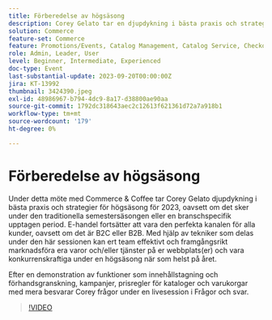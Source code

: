 ```yaml
---
title: Förberedelse av högsäsong
description: Corey Gelato tar en djupdykning i bästa praxis och strategier för högsäsong, lär sig att framgångsrikt och effektivt marknadsföra era varor och/eller tjänster på er webbplats(er) och behåller konkurrenskraften under högsäsong när som helst på året. Efter en demonstration av funktioner som innehållstagning och förhandsgranskning, kampanjer, prisregler för kataloger och varukorgar med mera besvarar Corey frågor under en livesession i Frågor och svar.
solution: Commerce
feature-set: Commerce
feature: Promotions/Events, Catalog Management, Catalog Service, Checkout, Best Practices, Price Rules
role: Admin, Leader, User
level: Beginner, Intermediate, Experienced
doc-type: Event
last-substantial-update: 2023-09-20T00:00:00Z
jira: KT-13992
thumbnail: 3424390.jpeg
exl-id: 48986967-b794-4dc9-8a17-d38800ae90aa
source-git-commit: 1792dc318643aec2c12613f621361d72a7a918b1
workflow-type: tm+mt
source-wordcount: '179'
ht-degree: 0%

---
```


# Förberedelse av högsäsong

Under detta möte med Commerce &amp; Coffee tar Corey Gelato djupdykning i bästa praxis och strategier för högsäsong för 2023, oavsett om det sker under den traditionella semestersäsongen eller en branschspecifik upptagen period. E-handel fortsätter att vara den perfekta kanalen för alla kunder, oavsett om det är B2C eller B2B. Med hjälp av tekniker som delas under den här sessionen kan ert team effektivt och framgångsrikt marknadsföra era varor och/eller tjänster på er webbplats(er) och vara konkurrenskraftiga under en högsäsong när som helst på året.

Efter en demonstration av funktioner som innehållstagning och förhandsgranskning, kampanjer, prisregler för kataloger och varukorgar med mera besvarar Corey frågor under en livesession i Frågor och svar.

>[!VIDEO](https://video.tv.adobe.com/v/3424390/?learn=on)
